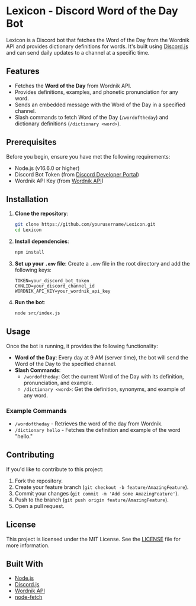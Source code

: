 # Lexicon - Discord Word of the Day Bot

Lexicon is a Discord bot that fetches the Word of the Day from the Wordnik API and provides dictionary definitions for words. It's built using [Discord.js](https://discord.js.org/) and can send daily updates to a channel at a specific time.

## Features
- Fetches the **Word of the Day** from Wordnik API.
- Provides definitions, examples, and phonetic pronunciation for any word.
- Sends an embedded message with the Word of the Day in a specified channel.
- Slash commands to fetch Word of the Day (`/wordoftheday`) and dictionary definitions (`/dictionary <word>`).

## Prerequisites
Before you begin, ensure you have met the following requirements:
- Node.js (v16.6.0 or higher)
- Discord Bot Token (from [Discord Developer Portal](https://discord.com/developers/applications))
- Wordnik API Key (from [Wordnik API](https://developer.wordnik.com/))

## Installation

1. **Clone the repository**:
    ```bash
    git clone https://github.com/yourusername/Lexicon.git
    cd Lexicon
    ```

2. **Install dependencies**:
    ```bash
    npm install
    ```

3. **Set up your `.env` file**:
   Create a `.env` file in the root directory and add the following keys:
    ```env
    TOKEN=your_discord_bot_token
    CHNLID=your_discord_channel_id
    WORDNIK_API_KEY=your_wordnik_api_key
    ```

4. **Run the bot**:
    ```bash
    node src/index.js
    ```

## Usage

Once the bot is running, it provides the following functionality:

- **Word of the Day**: Every day at 9 AM (server time), the bot will send the Word of the Day to the specified channel.
- **Slash Commands**:
  - `/wordoftheday`: Get the current Word of the Day with its definition, pronunciation, and example.
  - `/dictionary <word>`: Get the definition, synonyms, and example of any word.

### Example Commands
- `/wordoftheday` - Retrieves the word of the day from Wordnik.
- `/dictionary hello` - Fetches the definition and example of the word "hello."

## Contributing

If you'd like to contribute to this project:

1. Fork the repository.
2. Create your feature branch (`git checkout -b feature/AmazingFeature`).
3. Commit your changes (`git commit -m 'Add some AmazingFeature'`).
4. Push to the branch (`git push origin feature/AmazingFeature`).
5. Open a pull request.

## License
This project is licensed under the MIT License. See the [LICENSE](LICENSE) file for more information.

## Built With

- [Node.js](https://nodejs.org/)
- [Discord.js](https://discord.js.org/)
- [Wordnik API](https://developer.wordnik.com/)
- [node-fetch](https://www.npmjs.com/package/node-fetch)

